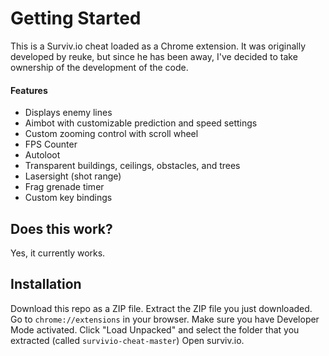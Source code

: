 # Getting Started

This is a Surviv.io cheat loaded as a Chrome extension. It was originally developed by reuke, but since he has been away, I've decided to take ownership of the development of the code.

#### Features

* Displays enemy lines
* Aimbot with customizable prediction and speed settings
* Custom zooming control with scroll wheel
* FPS Counter
* Autoloot
* Transparent buildings, ceilings, obstacles, and trees
* Lasersight (shot range)
* Frag grenade timer
* Custom key bindings

## Does this work?
Yes, it currently works. 

## Installation

Download this repo as a ZIP file. Extract the ZIP file you just downloaded. 
Go to `chrome://extensions` in your browser. Make sure you have Developer Mode activated.
Click "Load Unpacked" and select the folder that you extracted (called `survivio-cheat-master`)
Open surviv.io.
